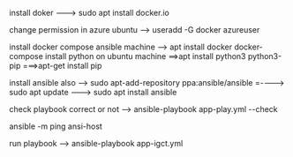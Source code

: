 install doker ---> sudo apt install docker.io

change permission in azure ubuntu --> useradd -G docker azureuser

install docker compose ansible machine --> apt install docker docker-compose
install python on ubuntu machine ==>apt install python3 python3-pip
===>apt-get install pip

install ansible also --> sudo apt-add-repository ppa:ansible/ansible
=----> sudo apt update
---> sudo apt install ansible


check playbook correct or not --> ansible-playbook app-play.yml --check

ansible -m ping ansi-host


run playbook --> ansible-playbook app-igct.yml
